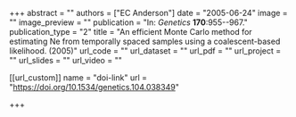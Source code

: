 +++
abstract = "" 
authors = ["EC Anderson"] 
date = "2005-06-24" 
image = "" 
image_preview = "" 
publication = "In: _Genetics_ **170**:955--967." 
publication_type = "2" 
title = "An efficient Monte Carlo method for estimating Ne from temporally spaced samples using a coalescent-based likelihood. (2005)" 
url_code = "" 
url_dataset = "" 
url_pdf = "" 
url_project = "" 
url_slides = "" 
url_video = "" 


[[url_custom]]
name = "doi-link"
url = "https://doi.org/10.1534/genetics.104.038349"

+++
